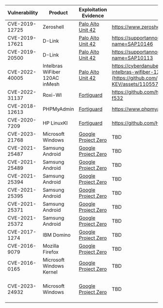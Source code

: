 | Vulnerability| Product | Exploitation Evidence | Patch | Date Reported | Status |
| ----------- | ----------- | ----------- | ----------- | ----------- | ----------- |
| CVE-2019-12725 | Zeroshell | [Palo Alto Unit 42](https://unit42.paloaltonetworks.com/mirai-variant-targets-iot-exploits/) | https://www.zeroshell.org/new-release-and-critical-vulnerability/ | 6/26/2023 | TBD |
| CVE-2019-17621 | D-Link | [Palo Alto Unit 42](https://unit42.paloaltonetworks.com/mirai-variant-targets-iot-exploits/) | https://supportannouncement.us.dlink.com/announcement/publication.aspx?name=SAP10146 | 6/26/2023 | TBD |
| CVE-2019-20500 | D-Link | [Palo Alto Unit 42](https://unit42.paloaltonetworks.com/mirai-variant-targets-iot-exploits/) | https://supportannouncement.us.dlink.com/announcement/publication.aspx?name=SAP10113 | 6/26/2023 | TBD |
| CVE-2022-40005 | Intelbras WiFiber 120AC inMesh | [Palo Alto Unit 42](https://unit42.paloaltonetworks.com/mirai-variant-targets-iot-exploits/) | https://cyberdanube.com/en/authenticated-command-injection-in-intelbras-wifiber-120ac-inmesh/![image](https://github.com/patrickmgarrity/CISA-KEV/assets/11055769/8400dae6-8a88-4213-b945-0dd8107a713e) | 6/26/2023 | TBD |
| CVE-2022-31137 | Roxi-WI | [Fortiguard](https://www.fortiguard.com/threat-signal-report/4926/new-zerobot-variant-exploits-additional-vulnerabilities-for-propagation) | https://github.com/hap-wi/roxy-wi/security/advisories/GHSA-53r2-mq99-f532 | 6/24/2023 | TBD |
| CVE-2018-12613 | PHPMyAdmin| [Fortiguard](https://www.fortiguard.com/threat-signal-report/4926/new-zerobot-variant-exploits-additional-vulnerabilities-for-propagation) | https://www.phpmyadmin.net/security/PMASA-2018-4/ | 6/24/2023 | TBD |
| CVE-2020-7209 | HP LinuxKI | [Fortiguard](https://www.fortiguard.com/threat-signal-report/4926/new-zerobot-variant-exploits-additional-vulnerabilities-for-propagation) | https://github.com/HewlettPackard/LinuxKI/issues/29 | 6/24/2023 | TBD |
| CVE-2023-21768 | Microsoft Windows | [Google Project Zero](https://docs.google.com/spreadsheets/d/1lkNJ0uQwbeC1ZTRrxdtuPLCIl7mlUreoKfSIgajnSyY/view#gid=0) | TBD | 6/6/2023 | TBD |
| CVE-2021-25487 | Samsung Android | [Google Project Zero](https://docs.google.com/spreadsheets/d/1lkNJ0uQwbeC1ZTRrxdtuPLCIl7mlUreoKfSIgajnSyY/view#gid=0) | TBD | 6/6/2023 | TBD |
| CVE-2021-25489 | Samsung Android  | [Google Project Zero](https://docs.google.com/spreadsheets/d/1lkNJ0uQwbeC1ZTRrxdtuPLCIl7mlUreoKfSIgajnSyY/view#gid=0) | TBD | 6/6/2023 | TBD |
| CVE-2021-25394 | Samsung Android  | [Google Project Zero](https://docs.google.com/spreadsheets/d/1lkNJ0uQwbeC1ZTRrxdtuPLCIl7mlUreoKfSIgajnSyY/view#gid=0) | TBD | 6/6/2023 | TBD |
| CVE-2021-25395 | Samsung Android  | [Google Project Zero](https://docs.google.com/spreadsheets/d/1lkNJ0uQwbeC1ZTRrxdtuPLCIl7mlUreoKfSIgajnSyY/view#gid=0) | TBD | 6/6/2023 | TBD |
| CVE-2021-25371 | Samsung Android | [Google Project Zero](https://docs.google.com/spreadsheets/d/1lkNJ0uQwbeC1ZTRrxdtuPLCIl7mlUreoKfSIgajnSyY/view#gid=0) | TBD | 6/6/2023 | TBD |
| CVE-2021-25372 | Samsung Android | [Google Project Zero](https://docs.google.com/spreadsheets/d/1lkNJ0uQwbeC1ZTRrxdtuPLCIl7mlUreoKfSIgajnSyY/view#gid=0) | TBD | 6/6/2023 | TBD |
| CVE-2017-1274 | IBM Domino | [Google Project Zero](https://docs.google.com/spreadsheets/d/1lkNJ0uQwbeC1ZTRrxdtuPLCIl7mlUreoKfSIgajnSyY/view#gid=0) | TBD | Added - 6/6/2023 | TBD |
| CVE-2016-9079 | Mozilla Firefox | [Google Project Zero](https://docs.google.com/spreadsheets/d/1lkNJ0uQwbeC1ZTRrxdtuPLCIl7mlUreoKfSIgajnSyY/view#gid=0) | TBD | 6/6/2023 | Added - 06/22/2023 |
| CVE-2016-0165 | Microsoft Windows Kernel | [Google Project Zero](https://docs.google.com/spreadsheets/d/1lkNJ0uQwbeC1ZTRrxdtuPLCIl7mlUreoKfSIgajnSyY/view#gid=0) | TBD | 6/6/2023 | Added - 06/22/2023 |
| CVE-2023-24932 | Microsoft Windows | [Google Project Zero](https://docs.google.com/spreadsheets/d/1lkNJ0uQwbeC1ZTRrxdtuPLCIl7mlUreoKfSIgajnSyY/view#gid=0) | TBD | 6/6/2023 | Denied - No Sufficient Fix Provided by Microsoft |
